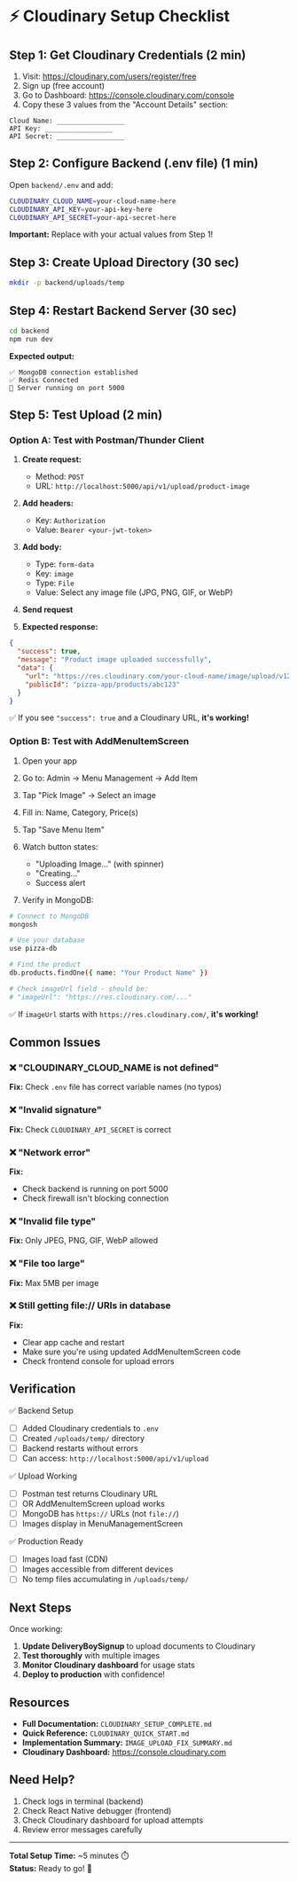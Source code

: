 # ⚡ Cloudinary Setup Checklist

## Step 1: Get Cloudinary Credentials (2 min)

1. Visit: https://cloudinary.com/users/register/free
2. Sign up (free account)
3. Go to Dashboard: https://console.cloudinary.com/console
4. Copy these 3 values from the "Account Details" section:

```
Cloud Name: _________________
API Key: _________________
API Secret: _________________
```

## Step 2: Configure Backend (.env file) (1 min)

Open `backend/.env` and add:

```bash
CLOUDINARY_CLOUD_NAME=your-cloud-name-here
CLOUDINARY_API_KEY=your-api-key-here
CLOUDINARY_API_SECRET=your-api-secret-here
```

**Important:** Replace with your actual values from Step 1!

## Step 3: Create Upload Directory (30 sec)

```bash
mkdir -p backend/uploads/temp
```

## Step 4: Restart Backend Server (30 sec)

```bash
cd backend
npm run dev
```

**Expected output:**
```
✅ MongoDB connection established
✅ Redis Connected
🚀 Server running on port 5000
```

## Step 5: Test Upload (2 min)

### Option A: Test with Postman/Thunder Client

1. **Create request:**
   - Method: `POST`
   - URL: `http://localhost:5000/api/v1/upload/product-image`

2. **Add headers:**
   - Key: `Authorization`
   - Value: `Bearer <your-jwt-token>`

3. **Add body:**
   - Type: `form-data`
   - Key: `image`
   - Type: `File`
   - Value: Select any image file (JPG, PNG, GIF, or WebP)

4. **Send request**

5. **Expected response:**
```json
{
  "success": true,
  "message": "Product image uploaded successfully",
  "data": {
    "url": "https://res.cloudinary.com/your-cloud-name/image/upload/v1234567890/pizza-app/products/abc123.jpg",
    "publicId": "pizza-app/products/abc123"
  }
}
```

✅ If you see `"success": true` and a Cloudinary URL, **it's working!**

### Option B: Test with AddMenuItemScreen

1. Open your app
2. Go to: Admin → Menu Management → Add Item
3. Tap "Pick Image" → Select an image
4. Fill in: Name, Category, Price(s)
5. Tap "Save Menu Item"
6. Watch button states:
   - "Uploading Image..." (with spinner)
   - "Creating..."
   - Success alert

7. Verify in MongoDB:
```bash
# Connect to MongoDB
mongosh

# Use your database
use pizza-db

# Find the product
db.products.findOne({ name: "Your Product Name" })

# Check imageUrl field - should be:
# "imageUrl": "https://res.cloudinary.com/..."
```

✅ If `imageUrl` starts with `https://res.cloudinary.com/`, **it's working!**

## Common Issues

### ❌ "CLOUDINARY_CLOUD_NAME is not defined"
**Fix:** Check `.env` file has correct variable names (no typos)

### ❌ "Invalid signature"
**Fix:** Check `CLOUDINARY_API_SECRET` is correct

### ❌ "Network error"
**Fix:** 
- Check backend is running on port 5000
- Check firewall isn't blocking connection

### ❌ "Invalid file type"
**Fix:** Only JPEG, PNG, GIF, WebP allowed

### ❌ "File too large"
**Fix:** Max 5MB per image

### ❌ Still getting file:// URIs in database
**Fix:**
- Clear app cache and restart
- Make sure you're using updated AddMenuItemScreen code
- Check frontend console for upload errors

## Verification

✅ Backend Setup
- [ ] Added Cloudinary credentials to `.env`
- [ ] Created `/uploads/temp/` directory
- [ ] Backend restarts without errors
- [ ] Can access: `http://localhost:5000/api/v1/upload`

✅ Upload Working
- [ ] Postman test returns Cloudinary URL
- [ ] OR AddMenuItemScreen upload works
- [ ] MongoDB has `https://` URLs (not `file://`)
- [ ] Images display in MenuManagementScreen

✅ Production Ready
- [ ] Images load fast (CDN)
- [ ] Images accessible from different devices
- [ ] No temp files accumulating in `/uploads/temp/`

## Next Steps

Once working:

1. **Update DeliveryBoySignup** to upload documents to Cloudinary
2. **Test thoroughly** with multiple images
3. **Monitor Cloudinary dashboard** for usage stats
4. **Deploy to production** with confidence!

## Resources

- **Full Documentation:** `CLOUDINARY_SETUP_COMPLETE.md`
- **Quick Reference:** `CLOUDINARY_QUICK_START.md`
- **Implementation Summary:** `IMAGE_UPLOAD_FIX_SUMMARY.md`
- **Cloudinary Dashboard:** https://console.cloudinary.com

## Need Help?

1. Check logs in terminal (backend)
2. Check React Native debugger (frontend)
3. Check Cloudinary dashboard for upload attempts
4. Review error messages carefully

---

**Total Setup Time:** ~5 minutes ⏱️  
**Status:** Ready to go! 🚀
